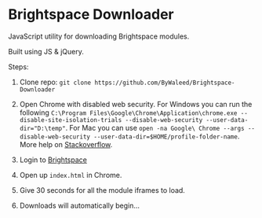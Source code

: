 # Brightspace Downloader

JavaScript utility for downloading Brightspace modules.

Built using JS & jQuery.

Steps:
1. Clone repo: ```git clone https://github.com/ByWaleed/Brightspace-Downloader```

2. Open Chrome with disabled web security. For Windows you can run the following ```C:\Program Files\Google\Chrome\Application\chrome.exe --disable-site-isolation-trials --disable-web-security --user-data-dir="D:\temp"```. For Mac you can use ```open -na Google\ Chrome --args --disable-web-security --user-data-dir=$HOME/profile-folder-name```.  More help on [Stackoverflow](https://stackoverflow.com/questions/3102819/disable-same-origin-policy-in-chrome).

3. Login to [Brightspace](https://brightspace.hud.ac.uk)

4. Open up ```index.html``` in Chrome.

5. Give 30 seconds for all the module iframes to load.

6. Downloads will automatically begin...
